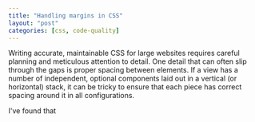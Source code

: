 ```yaml
---
title: "Handling margins in CSS"
layout: "post"
categories: [css, code-quality]
---
```


Writing accurate, maintainable CSS for large websites requires careful planning and meticulous attention to detail.  One detail that can often slip through the gaps is proper spacing between elements.  If a view has a number of independent, optional components laid out in a vertical (or horizontal) stack, it can be tricky to ensure that each piece has correct spacing around it in all configurations.

I've found that 